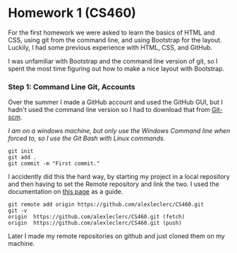 # Homework 1 (CS460)

For the first homework we were asked to learn the basics of HTML and CSS, using git from the command line, and using Bootstrap for the layout. Luckily, I had some previous experience with HTML, CSS, and GitHub. 

I was unfamiliar with Bootstrap and the command line version of git, so I spent the most time figuring out how to make a nice layout with Bootstrap.

### Step 1: Command Line Git, Accounts
Over the summer I made a GitHub account and used the GitHub GUI, but I hadn't used the command line version so I had to download that from [Git-scm](https://git-scm.com/). 

*I am on a windows machine, but only use the Windows Command line when forced to, so I use the Git Bash with Linux commands.*

```
git init
git add . 
git commit -m "First commit."
```

I accidently did this the hard way, by starting my project in a local repository and then having to set the Remote repository and link the two. I used the documentation on [this page](https://help.github.com/articles/adding-an-existing-project-to-github-using-the-command-line/) as a guide.  
```
git remote add origin https://github.com/alexleclerc/CS460.git
git -v 
origin  https://github.com/alexleclerc/CS460.git (fetch)
origin  https://github.com/alexleclerc/CS460.git (push)
```
Later I made my remote repositories on github and just cloned them on my machine.